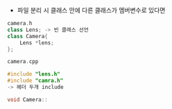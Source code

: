 - 파일 분리 시 클래스 안에 다른 클래스가 멤버변수로 있다면
```c++
camera.h
class Lens; -> 빈 클래스 선언
class Camera{
	Lens *lens;
};
```

```c++
camera.cpp

#include "lens.h"
#include "camra.h" 
-> 헤더 두개 include

void Camera::
```

